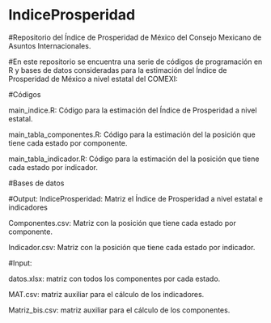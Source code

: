 # IndiceProsperidad

#Repositorio del Índice de Prosperidad de México del Consejo Mexicano de Asuntos Internacionales.

#En este repositorio se encuentra una serie de códigos de programación en R y bases de datos consideradas para la estimación del Índice de Prosperidad de México a nivel estatal del COMEXI:


#Códigos

main_indice.R: Código para la estimación del Índice de Prosperidad a nivel estatal.

main_tabla_componentes.R: Código para la estimación del la posición que tiene cada estado por componente.

main_tabla_indicador.R: Código para la estimación del la posición que tiene cada estado por indicador.


#Bases de datos

#Output:
IndiceProsperidad: Matriz el Índice de Prosperidad a nivel estatal e indicadores 

Componentes.csv: Matriz con la posición que tiene cada estado por componente.

Indicador.csv: Matriz con la posición que tiene cada estado por indicador.

#Input:

datos.xlsx: matriz con todos los componentes por cada estado.

MAT.csv: matriz auxiliar para el cálculo de los indicadores.

Matriz_bis.csv: matriz auxiliar para el cálculo de los componentes.



